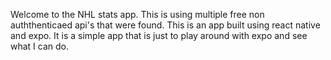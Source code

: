 Welcome to the NHL stats app. This is using multiple free non auththenticaed api's that were found.
This is an app built using react native and expo. It is a simple app that is just to play around with expo and see what I can do.
